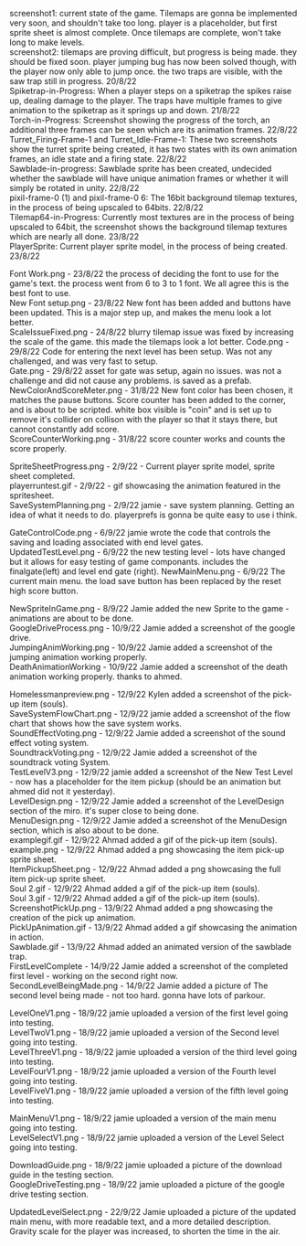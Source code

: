 screenshot1: current state of the game. Tilemaps are gonna be implemented very soon, and shouldn't take too long. player is a placeholder, but first sprite sheet is almost complete. Once tilemaps are complete, won't take long to make levels.  
screenshot2: tilemaps are proving difficult, but progress is being made. they should be fixed soon. player jumping bug has now been solved though, with the player now only able to jump once. the two traps are visible, with the saw trap still in progress. 20/8/22  
Spiketrap-in-Progress: When a player steps on a spiketrap the spikes raise up, dealing damage to the player. The traps have multiple frames to give animation to the spiketrap as it springs up and down. 21/8/22  
Torch-in-Progress: Screenshot showing the progress of the torch, an additional three frames can be seen which are its animation frames. 22/8/22  
Turret_Firing-Frame-1 and Turret_Idle-Frame-1: These two screenshots show the turret sprite being created, it has two states with its own animation frames, an idle state and a firing state. 22/8/22  
Sawblade-in-progress: Sawblade sprite has been created, undecided whether the sawblade will have unique animation frames or whether it will simply be rotated in unity. 22/8/22  
pixil-frame-0 (1) and pixil-frame-0 6: The 16bit background tilemap textures, in the process of being upscaled to 64bits. 22/8/22  
Tilemap64-in-Progress: Currently most textures are in the process of being upscaled to 64bit, the screenshot shows the background tilemap textures which are nearly all done. 23/8/22  
PlayerSprite: Current player sprite model, in the process of being created. 23/8/22  
  
Font Work.png - 23/8/22 the process of deciding the font to use for the game's text. the process went from 6 to 3 to 1 font. We all agree this is the best font to use.  
New Font setup.png - 23/8/22 New font has been added and buttons have been updated. This is a major step up, and makes the menu look a lot better.  
ScaleIssueFixed.png - 24/8/22 blurry tilemap issue was fixed by increasing the scale of the game. this made the tilemaps look a lot better.
Code.png - 29/8/22 Code for entering the next level has been setup. Was not any challenged, and was very fast to setup.  
Gate.png - 29/8/22 asset for gate was setup, again no issues. was not a challenge and did not cause any problems. is saved as a prefab.  
NewColorAndScoreMeter.png - 31/8/22 New font color has been chosen, it matches the pause buttons. Score counter has been added to the corner, and is about to be scripted. white box visible is "coin" and is set up to remove it's collider on collison with the player so that it stays there, but cannot constantly add score.  
ScoreCounterWorking.png - 31/8/22 score counter works and counts the score properly.  
   
SpriteSheetProgress.png - 2/9/22 - Current player sprite model, sprite sheet completed.  
playerruntest.gif - 2/9/22 - gif showcasing the animation featured in the spritesheet.  
SaveSystemPlanning.png - 2/9/22 jamie - save system  planning. Getting an idea of what it needs to do. playerprefs is gonna be quite easy to use i think.  
  
GateControlCode.png - 6/9/22 jamie wrote the code that controls the saving and loading associated with end level gates.  
UpdatedTestLevel.png - 6/9/22 the new testing level - lots have changed but it allows for easy testing of game componants. includes the finalgate(left)  and level end gate  (right). 
NewMainMenu.png - 6/9/22 The current main menu. the load save button has been replaced by the reset high score button.  
  
NewSpriteInGame.png - 8/9/22 Jamie added the new Sprite to the game - animations are about to be done.  
GoogleDriveProcess.png - 10/9/22 Jamie added a screenshot of the google drive.  
JumpingAnimWorking.png - 10/9/22 Jamie added a screenshot of the jumping animation working properly.  
DeathAnimationWorking - 10/9/22 Jamie added a screenshot of the death animation working properly. thanks to ahmed.  

Homelessmanpreview.png - 12/9/22 Kylen added a screenshot of the pick-up item (souls).  
SaveSystemFlowChart.png - 12/9/22 jamie added a screenshot of the flow chart that shows how the save system works.  
SoundEffectVoting.png - 12/9/22 Jamie added a screenshot of the sound effect voting system.  
SoundtrackVoting.png - 12/9/22 Jamie added a screenshot of the soundtrack voting System.  
TestLevelV3.png - 12/9/22 jamie added a screenshot of the New Test Level - now has a placeholder for the item pickup (should be an animation but ahmed did not it yesterday).  
LevelDesign.png - 12/9/22 Jamie added a screenshot of the LevelDesign section of the miro. it's super close to being done.  
MenuDesign.png - 12/9/22 Jamie added a screenshot of the MenuDesign section, which is also about to be done.  
examplegif.gif - 12/9/22 Ahmad added a gif of the pick-up item (souls).  
example.png - 12/9/22 Ahmad added a png showcasing the item pick-up sprite sheet.  
ItemPickupSheet.png - 12/9/22 Ahmad added a png showcasing the full item pick-up sprite sheet.  
Soul 2.gif - 12/9/22 Ahmad added a gif of the pick-up item (souls).  
Soul 3.gif - 12/9/22 Ahmad added a gif of the pick-up item (souls).  
ScreenshotPickUp.png - 13/9/22 Ahmad added a png showcasing the creation of the pick up animation.  
PickUpAnimation.gif - 13/9/22 Ahmad added a gif showcasing the animation in action.  
Sawblade.gif - 13/9/22 Ahmad added an animated version of the sawblade trap.  
FirstLevelComplete - 14/9/22 Jamie added a screenshot of the completed first level - working on the second right now.  
SecondLevelBeingMade.png - 14/9/22 Jamie added a picture of The second level being made - not too hard. gonna have lots of parkour.  
  
LevelOneV1.png - 18/9/22 jamie uploaded a version of the first level going into testing.  
LevelTwoV1.png - 18/9/22 jamie uploaded a version of the Second level going into testing.  
LevelThreeV1.png - 18/9/22 jamie uploaded a version of the third level going into testing.  
LevelFourV1.png - 18/9/22 jamie uploaded a version of the Fourth level going into testing.  
LevelFiveV1.png - 18/9/22 jamie uploaded a version of the fifth level going into testing.  
  
MainMenuV1.png - 18/9/22 jamie uploaded a version of the main menu going into testing.  
LevelSelectV1.png - 18/9/22 jamie uploaded a version of the Level Select going into testing.  
  
DownloadGuide.png - 18/9/22 jamie uploaded a picture of the download guide in the testing section.  
GoogleDriveTesting.png - 18/9/22 jamie uploaded a picture of the google drive testing section.  
  
UpdatedLevelSelect.png - 22/9/22 Jamie uploaded a picture of the updated main menu, with more readable text, and a more detailed description. Gravity scale for the player was increased, to shorten the time in the air.  